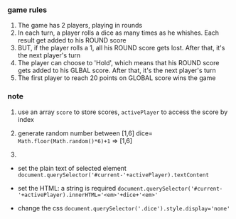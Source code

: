 ### game rules
1. The game has 2 players, playing in rounds
2. In each turn, a player rolls a dice as many times as he whishes. Each result get added to his ROUND score
3. BUT, if the player rolls a 1, all his ROUND score gets lost. After that, it's the next player's turn
4. The player can choose to 'Hold', which means that his ROUND score gets added to his GLBAL score. After that, it's the next player's turn
5. The first player to reach 20 points on GLOBAL score wins the game



### note
1. use an array `score` to store scores, `activePlayer` to access the score by index

2. generate random number between [1,6]
dice= `Math.floor(Math.random()*6)+1` => [1,6]
3. 

* set the plain text of selected element
`document.querySelector('#current-'+activePlayer).textContent`

* set the HTML: a string is required
`document.querySelector('#current-'+activePlayer).innerHTML='<em>'+dice+'<em>'`

* change the css
`document.querySelector('.dice').style.display='none'`
